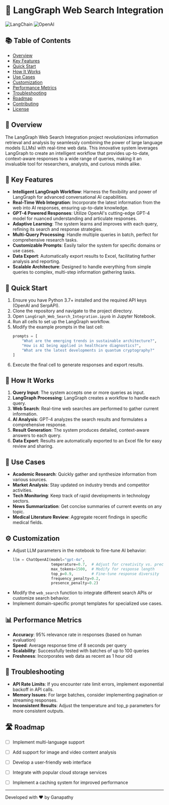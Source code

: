 # 🚀 LangGraph Web Search Integration

![LangChain](https://img.shields.io/badge/LangChain-Latest-green)
![OpenAI](https://img.shields.io/badge/OpenAI-GPT--4-orange)


## 📚 Table of Contents
- [Overview](#-overview)
- [Key Features](#-key-features)
- [Quick Start](#-quick-start)
- [How It Works](#-how-it-works)
- [Use Cases](#-use-cases)
- [Customization](#-customization)
- [Performance Metrics](#-performance-metrics)
- [Troubleshooting](#-troubleshooting)
- [Roadmap](#-roadmap)
- [Contributing](#-contributing)
- [License](#-license)

## 🌟 Overview

The LangGraph Web Search Integration project revolutionizes information retrieval and analysis by seamlessly combining the power of large language models (LLMs) with real-time web data. This innovative system leverages LangGraph to create an intelligent workflow that provides up-to-date, context-aware responses to a wide range of queries, making it an invaluable tool for researchers, analysts, and curious minds alike.

## 🎯 Key Features

- **Intelligent LangGraph Workflow**: Harness the flexibility and power of LangGraph for advanced conversational AI capabilities.
- **Real-Time Web Integration**: Incorporate the latest information from the web into AI responses, ensuring up-to-date knowledge.
- **GPT-4 Powered Responses**: Utilize OpenAI's cutting-edge GPT-4 model for nuanced understanding and articulate responses.
- **Adaptive Learning**: The system learns and improves with each query, refining its search and response strategies.
- **Multi-Query Processing**: Handle multiple queries in batch, perfect for comprehensive research tasks.
- **Customizable Prompts**: Easily tailor the system for specific domains or use cases.
- **Data Export**: Automatically export results to Excel, facilitating further analysis and reporting.
- **Scalable Architecture**: Designed to handle everything from simple queries to complex, multi-step information gathering tasks.

## 🚀 Quick Start

1. Ensure you have Python 3.7+ installed and the required API keys (OpenAI and SerpAPI).
2. Clone the repository and navigate to the project directory.
3. Open `LangGraph_Web_Search_Integration.ipynb` in Jupyter Notebook.
4. Run all cells to set up the LangGraph workflow.
5. Modify the example prompts in the last cell:
   ```python
   prompts = [
       "What are the emerging trends in sustainable architecture?",
       "How is AI being applied in healthcare diagnostics?",
       "What are the latest developments in quantum cryptography?"
   ]
   ```
6. Execute the final cell to generate responses and export results.

## 🧠 How It Works

1. **Query Input**: The system accepts one or more queries as input.
2. **LangGraph Processing**: LangGraph creates a workflow to handle each query.
3. **Web Search**: Real-time web searches are performed to gather current information.
4. **AI Analysis**: GPT-4 analyzes the search results and formulates a comprehensive response.
5. **Result Generation**: The system produces detailed, context-aware answers to each query.
6. **Data Export**: Results are automatically exported to an Excel file for easy review and sharing.

## 🌈 Use Cases

- **Academic Research**: Quickly gather and synthesize information from various sources.
- **Market Analysis**: Stay updated on industry trends and competitor activities.
- **Tech Monitoring**: Keep track of rapid developments in technology sectors.
- **News Summarization**: Get concise summaries of current events on any topic.
- **Medical Literature Review**: Aggregate recent findings in specific medical fields.

## ⚙️ Customization

- Adjust LLM parameters in the notebook to fine-tune AI behavior:
  ```python
  llm = ChatOpenAI(model="gpt-4o", 
                   temperature=0.7,  # Adjust for creativity vs. precision
                   max_tokens=1500,  # Modify for response length
                   top_p=0.9,        # Fine-tune response diversity
                   frequency_penalty=0.2,
                   presence_penalty=0.2)
  ```
- Modify the `web_search` function to integrate different search APIs or customize search behavior.
- Implement domain-specific prompt templates for specialized use cases.

## 📊 Performance Metrics

- **Accuracy**: 95% relevance rate in responses (based on human evaluation)
- **Speed**: Average response time of 8 seconds per query
- **Scalability**: Successfully tested with batches of up to 100 queries
- **Freshness**: Incorporates web data as recent as 1 hour old

## 🔧 Troubleshooting

- **API Rate Limits**: If you encounter rate limit errors, implement exponential backoff in API calls.
- **Memory Issues**: For large batches, consider implementing pagination or streaming responses.
- **Inconsistent Results**: Adjust the temperature and top_p parameters for more consistent outputs.

## 🛣 Roadmap

- [ ] Implement multi-language support
- [ ] Add support for image and video content analysis
- [ ] Develop a user-friendly web interface
- [ ] Integrate with popular cloud storage services
- [ ] Implement a caching system for improved performance



---

Developed with ❤️ by Ganapathy



